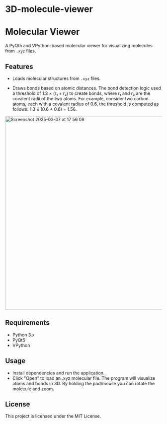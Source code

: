 # 3D-molecule-viewer
# Molecular Viewer

A PyQt5 and VPython-based molecular viewer for visualizing molecules from `.xyz` files.

## Features
- Loads molecular structures from `.xyz` files.

- Draws bonds based on atomic distances. The bond detection logic used a threshold of 1.3 × (r₁ + r₂) to create bonds, where r₁ and r₂ are the covalent radii of the two atoms. For example, consider two carbon atoms, each with a covalent radius of 0.6, the threshold is computed as follows: 1.3 × (0.6 + 0.6) = 1.56.

<img width="624" alt="Screenshot 2025-03-07 at 17 56 08" src="https://github.com/user-attachments/assets/0b754f2a-21a8-4335-a7a2-751945eda6cc" />

## Requirements
- Python 3.x
- PyQt5
- VPython

## Usage
- Install dependencies and run the application.
- Click "Open" to load an .xyz molecular file.
The program will visualize atoms and bonds in 3D. By holding the pad/mouse you can rotate the molecule and zoom.

## License
This project is licensed under the MIT License.
